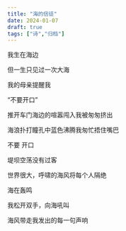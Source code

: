```yaml
---
title: "海的信徒"
date: 2024-01-07
draft: true
tags: ["诗","归档"]
---
```


我生在海边

但一生只见过一次大海

我的母亲提醒我

“不要开口”

推开车门海边的喧嚣闯入我被匆匆挤出

海浪扑打瞳孔中蓝色沸腾我匆忙捂住嘴巴

不要  开口

堤坝空荡没有过客

世界很大，呼啸的海风将每个人隔绝

海在轰鸣

我松开双手，向海吼叫

海风带走我发出的每一句声响